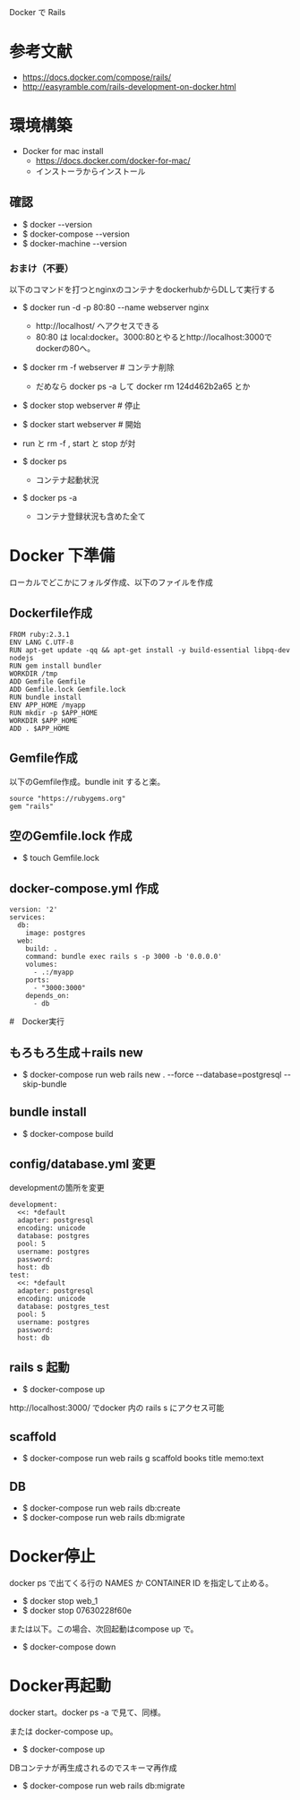 Docker で Rails

# 参考文献
- https://docs.docker.com/compose/rails/
- http://easyramble.com/rails-development-on-docker.html

# 環境構築
- Docker for mac install
  - https://docs.docker.com/docker-for-mac/
  - インストーラからインストール

## 確認
- $ docker --version
- $ docker-compose --version
- $ docker-machine --version

### おまけ（不要）
以下のコマンドを打つとnginxのコンテナをdockerhubからDLして実行する
- $ docker run -d -p 80:80 --name webserver nginx
  - http://localhost/ へアクセスできる
  - 80:80 は local:docker。3000:80とやるとhttp://localhost:3000でdockerの80へ。
- $ docker rm -f webserver # コンテナ削除
  - だめなら docker ps -a して docker rm 124d462b2a65 とか
- $ docker stop webserver # 停止
- $ docker start webserver # 開始
- run と rm -f , start と stop が対

- $ docker ps
  - コンテナ起動状況
- $ docker ps -a
  - コンテナ登録状況も含めた全て

# Docker 下準備

ローカルでどこかにフォルダ作成、以下のファイルを作成

## Dockerfile作成
```
FROM ruby:2.3.1
ENV LANG C.UTF-8
RUN apt-get update -qq && apt-get install -y build-essential libpq-dev nodejs
RUN gem install bundler
WORKDIR /tmp
ADD Gemfile Gemfile
ADD Gemfile.lock Gemfile.lock
RUN bundle install
ENV APP_HOME /myapp
RUN mkdir -p $APP_HOME
WORKDIR $APP_HOME
ADD . $APP_HOME
```

## Gemfile作成

以下のGemfile作成。bundle init すると楽。
```
source "https://rubygems.org"
gem "rails"
```

## 空のGemfile.lock 作成

- $ touch Gemfile.lock

## docker-compose.yml 作成
```
version: '2'
services:
  db:
    image: postgres
  web:
    build: .
    command: bundle exec rails s -p 3000 -b '0.0.0.0'
    volumes:
      - .:/myapp
    ports:
      - "3000:3000"
    depends_on:
      - db
```

#　Docker実行

## もろもろ生成＋rails new
- $ docker-compose run web rails new . --force --database=postgresql --skip-bundle

## bundle install
- $ docker-compose build

## config/database.yml 変更

developmentの箇所を変更
```
development:
  <<: *default
  adapter: postgresql
  encoding: unicode
  database: postgres
  pool: 5
  username: postgres
  password:
  host: db
test:
  <<: *default
  adapter: postgresql
  encoding: unicode
  database: postgres_test
  pool: 5
  username: postgres
  password:
  host: db
```

## rails s 起動

- $ docker-compose up

http://localhost:3000/ でdocker 内の rails s にアクセス可能

## scaffold

- $ docker-compose run web rails g scaffold books title memo:text

## DB
- $ docker-compose run web rails db:create
- $ docker-compose run web rails db:migrate

# Docker停止

docker ps で出てくる行の NAMES か CONTAINER ID を指定して止める。

- $ docker stop web_1
- $ docker stop 07630228f60e

または以下。この場合、次回起動はcompose up で。

- $ docker-compose down


# Docker再起動

docker start。docker ps -a で見て、同様。

または docker-compose up。

- $ docker-compose up

DBコンテナが再生成されるのでスキーマ再作成

- $ docker-compose run web rails db:migrate
